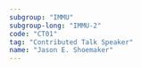 ```yaml
---
subgroup: "IMMU"
subgroup-long: "IMMU-2"
code: "CT01"
tag: "Contributed Talk Speaker"
name: "Jason E. Shoemaker"
---
```

